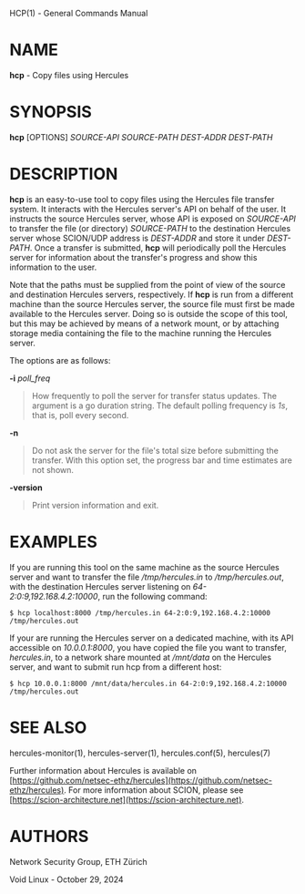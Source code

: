 HCP(1) - General Commands Manual

# NAME

**hcp** - Copy files using Hercules

# SYNOPSIS

**hcp**
\[OPTIONS]
*SOURCE-API*
*SOURCE-PATH*
*DEST-ADDR*
*DEST-PATH*

# DESCRIPTION

**hcp**
is an easy-to-use tool to copy files using the Hercules file transfer system.
It interacts with the Hercules server's API on behalf of the user.
It instructs the source Hercules server, whose API is exposed on
*SOURCE-API*
to transfer the file (or directory)
*SOURCE-PATH*
to the destination Hercules server whose SCION/UDP address is
*DEST-ADDR*
and store it under
*DEST-PATH*.
Once a transfer is submitted,
**hcp**
will periodically poll the Hercules server for information about the transfer's
progress and show this information to the user.

Note that the paths must be supplied from the point of view of the source and
destination Hercules servers, respectively.
If
**hcp**
is run from a different machine than the source Hercules server, the source file
must first be made available to the Hercules server.
Doing so is outside the scope of this tool,
but this may be achieved by means of a network mount, or by attaching storage
media containing the file to the machine running the Hercules server.

The options are as follows:

**-i** *poll\_freq*

> How frequently to poll the server for transfer status updates.
> The argument is a go duration string.
> The default polling frequency is
> *1s*,
> that is, poll every second.

**-n**

> Do not ask the server for the file's total size before submitting the transfer.
> With this option set, the progress bar and time estimates are not shown.

**-version**

> Print version information and exit.

# EXAMPLES

If you are running this tool on the same machine as the source
Hercules server and want to transfer the file
*/tmp/hercules.in*
to
*/tmp/hercules.out*,
with the destination Hercules server listening on
*64-2:0:9,192.168.4.2:10000*,
run the following command:

	$ hcp localhost:8000 /tmp/hercules.in 64-2:0:9,192.168.4.2:10000 /tmp/hercules.out

If your are running the Hercules server on a dedicated machine, with its API
accessible on
*10.0.0.1:8000*,
you have copied the file you want to transfer,
*hercules.in*,
to a network share mounted at
*/mnt/data*
on the Hercules server, and want to submit run hcp from a different host:

	$ hcp 10.0.0.1:8000 /mnt/data/hercules.in 64-2:0:9,192.168.4.2:10000 /tmp/hercules.out

# SEE ALSO

hercules-monitor(1),
hercules-server(1),
hercules.conf(5),
hercules(7)

Further information about Hercules is available on
[https://github.com/netsec-ethz/hercules](https://github.com/netsec-ethz/hercules).
For more information about SCION, please see
[https://scion-architecture.net](https://scion-architecture.net).

# AUTHORS

Network Security Group, ETH Z&#252;rich

Void Linux - October 29, 2024
